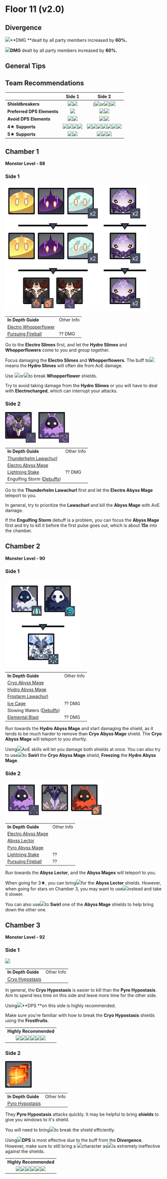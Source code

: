 # Floor 11 (v2.0)

## Divergence

![](../../.gitbook/assets/pyro\_small.png)\*\*DMG \*\*dealt by all party members increased by **60%.**

![](../../.gitbook/assets/cryo\_small.png)**DMG** dealt by all party members increased by **60%.**

## General Tips

## Team Recommendations

|                            |                                                                                                          Side 1                                                                                                          |                                                                                                                                                                                          Side 2                                                                                                                                                                                          |
| -------------------------- | :----------------------------------------------------------------------------------------------------------------------------------------------------------------------------------------------------------------------: | :--------------------------------------------------------------------------------------------------------------------------------------------------------------------------------------------------------------------------------------------------------------------------------------------------------------------------------------------------------------------------------------: |
| **Shieldbreakers**         |                                                                   ![](../../.gitbook/assets/pyro\_small.png)![](../../.gitbook/assets/cryo\_small.png)                                                                   |                                                                                                                            (![](../../.gitbook/assets/pyro\_small.png)or![](../../.gitbook/assets/cryo\_small.png))![](../../.gitbook/assets/hydro\_small.png)                                                                                                                           |
| **Preferred DPS Elements** |                                                                                        ![](../../.gitbook/assets/pyro\_small.png)                                                                                        |                                                                                                                                                   ![](../../.gitbook/assets/hydro\_small.png)![](../../.gitbook/assets/cryo\_small.png)                                                                                                                                                  |
| **Avoid DPS Elements**     |                                                                  ![](../../.gitbook/assets/cryo\_small.png)![](../../.gitbook/assets/electro\_small.png)                                                                 |                                                                                                                                                  ![](../../.gitbook/assets/pyro\_small.png)![](../../.gitbook/assets/electro\_small.png)                                                                                                                                                 |
| **4**★ **Supports**        | ![](../../.gitbook/assets/ui\_avataricon\_bennett.png)![](../../.gitbook/assets/ui\_avataricon\_xiangling.png)![](../../.gitbook/assets/ui\_avataricon\_diona.png)![](../../.gitbook/assets/ui\_avataricon\_sucrose.png) | ![](../../.gitbook/assets/ui\_avataricon\_bennett.png)![](../../.gitbook/assets/ui\_avataricon\_xinyan.png)![](../../.gitbook/assets/ui\_avataricon\_barbara.png)![](../../.gitbook/assets/ui\_avataricon\_xingqiu.png)![](../../.gitbook/assets/ui\_avataricon\_chongyun.png)![](../../.gitbook/assets/ui\_avataricon\_kaeya.png)![](../../.gitbook/assets/ui\_avataricon\_rosaria.png) |
| **5**★ **Supports**        |                                                         ![](../../.gitbook/assets/ui\_avataricon\_kazuha.png)![](../../.gitbook/assets/ui\_avataricon\_venti.png)                                                        |                                                                                                               ![](../../.gitbook/assets/ui\_avataricon\_jean.png)![](../../.gitbook/assets/ui\_avataricon\_mona.png)![](../../.gitbook/assets/ui\_avataricon\_zhongli.png)                                                                                                               |

## Chamber 1

**Monster Level - 88**

### Side 1

![](../../.gitbook/assets/11-1-1v20.png)

|                                                                          |            |
| ------------------------------------------------------------------------ | ---------- |
| **In Depth Guide**                                                       | Other Info |
| [Electro Whopperflower](../../monsters/animals/electro-whopperflower.md) |            |
| [Pursuing Fireball](../../mechanics/auras/pursuing-fireball.md)          | ?? DMG     |

Go to the **Electro Slimes** first, and let the **Hydro Slimes** and **Whopperflowers** come to you and group together.

Focus damaging the **Electro Slimes** and **Whopperflowers**. The buff to![](../../.gitbook/assets/pyro\_small.png)means the **Hydro Slimes** will often die from AoE damage.

Use ![](../../.gitbook/assets/pyro\_small.png)or![](../../.gitbook/assets/cryo\_small.png)to break **Whopperflower** shields.

Try to avoid taking damage from the **Hydro Slimes** or you will have to deal with **Electrocharged**, which can interrupt your attacks.

### Side 2

![](../../.gitbook/assets/11-1-2v20.png)

|                                                                                        |            |
| -------------------------------------------------------------------------------------- | ---------- |
| **In Depth Guide**                                                                     | Other Info |
| [Thunderhelm Lawachurl](../../monsters/hilichurls/lawachurls/thunderhelm-lawachurl.md) |            |
| [Electro Abyss Mage](../../monsters/abyss-order/electro-abyss-mage.md)                 |            |
| [Lightning Stake](../../mechanics/auras/lightning-stake.md)                            | ?? DMG     |
| Engulfing Storm ([Debuffs](../../mechanics/debuffs/))                                  |            |

Go to the **Thunderhelm Lawachurl** first and let the **Electro Abyss Mage** teleport to you.

In general, try to prioritize the **Lawachurl** and kill the **Abyss Mage** with AoE damage.

If the **Engulfing Storm** debuff is a problem, you can focus the **Abyss Mage** first and try to kill it before the first pulse goes out, which is about **15s** into the chamber.

## Chamber 2

**Monster Level - 90**

### Side 1

![](../../.gitbook/assets/11-2-1v20.png)

|                                                                                  |            |
| -------------------------------------------------------------------------------- | ---------- |
| **In Depth Guide**                                                               | Other Info |
| [Cryo Abyss Mage](../../monsters/abyss-order/cryo-abyss-mage.md)                 |            |
| [Hydro Abyss Mage](../../monsters/abyss-order/hydro-abyss-mage.md)               |            |
| [Frostarm Lawachurl](../../monsters/hilichurls/lawachurls/frostarm-lawachurl.md) |            |
| [Ice Cage](../../mechanics/auras/ice-cage.md)                                    | ?? DMG     |
| Slowing Waters ([Debuffs](../../mechanics/debuffs/))                             |            |
| [Elemental Blast](../../mechanics/auras/elemental-blast.md)                      | ?? DMG     |

Run towards the **Hydro Abyss Mage** and start damaging the shield, as it tends to be much harder to remove than **Cryo Abyss Mage** shield. The **Cryo Abyss Mage** will teleport to you shortly.

Using![](../../.gitbook/assets/pyro\_small.png)AoE skills will let you damage both shields at once. You can also try to use![](../../.gitbook/assets/anemo\_small.png)to **Swirl** the **Cryo Abyss Mage** shield, **Freezing** the **Hydro Abyss Mage**.

### Side 2

![](../../.gitbook/assets/11-2-2v20.png)

|                                                                        |            |
| ---------------------------------------------------------------------- | ---------- |
| **In Depth Guide**                                                     | Other Info |
| [Electro Abyss Mage](../../monsters/abyss-order/electro-abyss-mage.md) |            |
| [Abyss Lector](../../monsters/abyss-order/abyss-lector-electro.md)     |            |
| [Pyro Abyss Mage](../../monsters/abyss-order/pyro-abyss-mage.md)       |            |
| [Lightning Stake](../../mechanics/auras/lightning-stake.md)            | ??         |
| [Pursuing Fireball](../../mechanics/auras/pursuing-fireball.md)        | ??         |

Run towards the **Abyss Lector**, and the **Abyss Mages** will teleport to you.

When going for 3★, you can bring![](../../.gitbook/assets/pyro\_small.png)for the **Abyss Lector** shields. However, when going for stars on Chamber 3, you may want to use![](../../.gitbook/assets/cryo\_small.png)instead and take it slower.

You can also use![](../../.gitbook/assets/anemo\_small.png)to **Swirl** one of the **Abyss Mage** shields to help bring down the other one.

## Chamber 3

**Monster Level - 92**

### Side 1

![](../../.gitbook/assets/hypostasis-cryo.png)

|                                                             |            |
| ----------------------------------------------------------- | ---------- |
| **In Depth Guide**                                          | Other Info |
| [Cryo Hypostasis](../../monsters/elites/cryo-hypostasis.md) |            |

In general, the **Cryo Hypostasis** is easier to kill than the **Pyro Hypostasis**. Aim to spend less time on this side and leave more time for the other side.

Using![](../../.gitbook/assets/pyro\_small.png)\*\*DPS \*\*on this side is highly recommended.

Make sure you're familiar with how to break the **Cryo Hypostasis** shields using the **Frostfruits**.

|                                                                                                                                                                                                                                                                                                                                |
| :----------------------------------------------------------------------------------------------------------------------------------------------------------------------------------------------------------------------------------------------------------------------------------------------------------------------------: |
|                                                                                                                                                     **Highly Recommended**                                                                                                                                                     |
| ![](../../.gitbook/assets/ui\_avataricon\_bennett.png)![](../../.gitbook/assets/ui\_avataricon\_diluc.png)![](../../.gitbook/assets/ui\_avataricon\_klee.png)![](../../.gitbook/assets/ui\_avataricon\_hutao.png)![](../../.gitbook/assets/ui\_avataricon\_xiangling.png)![](../../.gitbook/assets/ui\_avataricon\_yanfei.png) |

### Side 2

![](../../.gitbook/assets/hypostasis-pyro-.png)

|                                                             |            |
| ----------------------------------------------------------- | ---------- |
| **In Depth Guide**                                          | Other Info |
| [Pyro Hypostasis](../../monsters/elites/pyro-hypostasis.md) |            |

They **Pyro Hypostasis** attacks quickly. It may be helpful to bring **shields** to give you windows to it's shield.

You will need to bring![](../../.gitbook/assets/hydro\_small.png)to break the shield efficiently.

Using![](../../.gitbook/assets/cryo\_small.png)**DPS** is most effective due to the buff from the **Divergence**. However, make sure to still bring a ![](../../.gitbook/assets/hydro\_small.png)character as![](../../.gitbook/assets/cryo\_small.png)is extremely ineffective against the shields.

|                                                                                                                                                                                                                                                                                                                                 |
| :-----------------------------------------------------------------------------------------------------------------------------------------------------------------------------------------------------------------------------------------------------------------------------------------------------------------------------: |
|                                                                                                                                                      **Highly Recommended**                                                                                                                                                     |
| ![](../../.gitbook/assets/ui\_avataricon\_ayaka.png)![](../../.gitbook/assets/ui\_avataricon\_ganyu.png)![](../../.gitbook/assets/ui\_avataricon\_barbara.png)![](../../.gitbook/assets/ui\_avataricon\_mona.png)![](../../.gitbook/assets/ui\_avataricon\_tartaglia.png)![](../../.gitbook/assets/ui\_avataricon\_xingqiu.png) |
